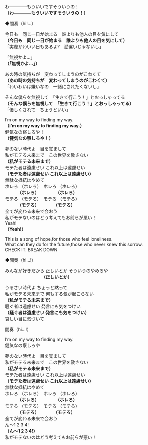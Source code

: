 わ――――もういいですそういうの！  
**（わ――――もういいですそういうの！）**  

◆間奏（hi!…）

今日も　同じ一日が始まる　誰よりも他人の目を気にして  
**（今日も　同じ一日が始まる　誰よりも他人の目を気にして）**  
「実際かわいい日もあるよ?　勘違いじゃないし」  

「無視かよ…」  
**（「無視かよ…」）**  

あの時の気持ちが　変わってしまうのがこわくて  
**（あの時の気持ちが　変わってしまうのがこわくて）**  
「わいわいは嫌いなの　一緒にされたくないし」  

そんな僕らを無視して　「生きて行こう！」とおっしゃってる  
**（そんな僕らを無視して　「生きて行こう！」とおっしゃってる）**  
「優しくされて　ちょうどいい」  

I’m on my way to finding my way.  
**（I’m on my way to finding my way.）**  
健気なの察しろや！  
**（健気なの察しろや！）**  

夢のない時代よ　目を覚まして  
私がモテる未来まで　この世界を赦さない  
**（私がモテる未来まで）**  
モテた者は遠慮せい  これ以上は遠慮せい  
**（モテた者は遠慮せい これ以上は遠慮せい）**  
無駄な抵抗はやめて  
ホレろ （ホレろ）　ホレろ （ホレろ）  
　 　　**（ホレろ）　 　  　 　（ホレろ）**  
モテろ （モテろ）　モテろ （モテろ）  
　 　　**（モテろ）　 　　　（モテろ）**  
全てが変わる未来で会おう  
私がモテないのはどう考えてもお前らが悪い！  
Yeah!  
**（Yeah!）**

This is a song of hope,for those who feel loneliness.  
What can they do for the future,those who never knew this sorrow.  
CHECK IT. BREAK DOWN  

◆間奏（hi…!）

みんなが好きだから 正しいとか そういうのやめろや  
       　　　　　　　　          **（正しいとか）**  

うるさい時代よ ちょっと黙って  
私がモテる未来まで 何もする気が起こらない  
**（私がモテる未来まで）**  
騒ぐ者は遠慮せい 発言にも気をつけい  
**（騒ぐ者は遠慮せい 発言にも気をつけい）**  
哀しい目に気づいて  

間奏（hi…!）

I’m on my way to finding my way.  
健気なの察しろや  

夢のない時代よ　目を覚まして  
私がモテる未来まで　この世界を赦さない  
**（私がモテる未来まで）**  
モテた者は遠慮せい  これ以上は遠慮せい  
**（モテた者は遠慮せい これ以上は遠慮せい）**  
無駄な抵抗はやめて  
ホレろ （ホレろ）　ホレろ （ホレろ）  
　 　　**（ホレろ）　 　  　 　（ホレろ）**  
モテろ （モテろ）　モテろ （モテろ）  
　 　　**（モテろ）　 　　　（モテろ）**    
全てが変わる未来で会おう  
ん～1 2 3 4!  
**（ん～1 2 3 4!）**  
私がモテないのはどう考えてもお前らが悪い！
